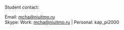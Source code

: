 Student contact:

Email: mcha@niuitmo.ru                                                                                                                     
Skype: Work: mcha@niuitmo.ru | Personal: kap_pi2000

